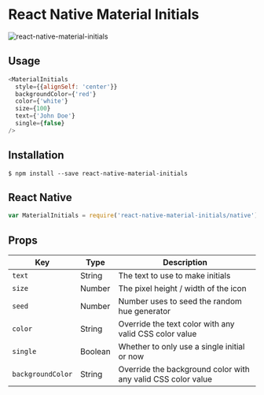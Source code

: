# React Native Material Initials

![react-native-material-initials](https://cloud.githubusercontent.com/assets/5383963/16163426/20d1c50c-34a7-11e6-9b4c-eebea5f5831b.png)

## Usage
```JavaScript
<MaterialInitials
  style={{alignSelf: 'center'}}
  backgroundColor={'red'}
  color={'white'}
  size={100}
  text={'John Doe'}
  single={false}
/>
```

## Installation
```
$ npm install --save react-native-material-initials
```

## React Native
```JavaScript
var MaterialInitials = require('react-native-material-initials/native');
```

## Props
|Key |Type |Description |
|--- |--- |--- |
|`text`|String|The text to use to make initials|
|`size`|Number|The pixel height / width of the icon|
|`seed`|Number|Number uses to seed the random hue generator|
|`color`|String|Override the text color with any valid CSS color value|
|`single`|Boolean|Whether to only use a single initial or now|
|`backgroundColor`|String|Override the background color with any valid CSS color value|
